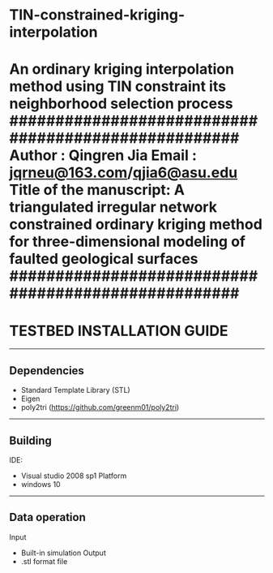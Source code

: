# TIN-constrained-kriging-interpolation
An ordinary kriging interpolation method using TIN constraint its neighborhood selection process
####################################################
Author :  Qingren Jia
Email   :   jqrneu@163.com/qjia6@asu.edu
Title of the manuscript: A triangulated irregular network constrained ordinary kriging method for three-dimensional modeling of faulted geological surfaces
####################################################
===========================
TESTBED INSTALLATION GUIDE
===========================
----------------
Dependencies
----------------
- Standard Template Library (STL)
- Eigen
- poly2tri (https://github.com/greenm01/poly2tri)
----------
Building
----------
IDE:
- Visual studio 2008 sp1
Platform
- windows 10
------------------
Data operation
------------------
Input
- Built-in simulation
Output
- .stl format file
